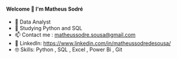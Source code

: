 #### Welcome 👋 I'm Matheus Sodré


- 🔭 Data Analyst
- 🌱 Studying Python and SQL
- 📫 Contact me : matheussodre.sousa@gmail.com
- 📮 LinkedIn: https://www.linkedin.com/in/matheussodredesousa/
- 🤓 Skills: Python , SQL , Excel , Power Bi , Git
